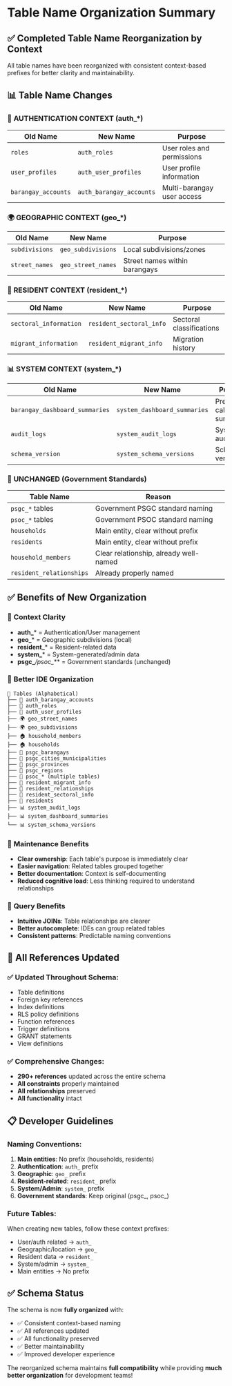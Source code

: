 # Table Name Organization Summary

## ✅ **Completed Table Name Reorganization by Context**

All table names have been reorganized with consistent context-based prefixes for better clarity and maintainability.

## 📊 **Table Name Changes**

### 🔐 **AUTHENTICATION CONTEXT (auth_*)**
| **Old Name** | **New Name** | **Purpose** |
|-------------|-------------|-------------|
| `roles` | `auth_roles` | User roles and permissions |
| `user_profiles` | `auth_user_profiles` | User profile information |
| `barangay_accounts` | `auth_barangay_accounts` | Multi-barangay user access |

### 🌍 **GEOGRAPHIC CONTEXT (geo_*)**
| **Old Name** | **New Name** | **Purpose** |
|-------------|-------------|-------------|
| `subdivisions` | `geo_subdivisions` | Local subdivisions/zones |
| `street_names` | `geo_street_names` | Street names within barangays |

### 👥 **RESIDENT CONTEXT (resident_*)**
| **Old Name** | **New Name** | **Purpose** |
|-------------|-------------|-------------|
| `sectoral_information` | `resident_sectoral_info` | Sectoral classifications |
| `migrant_information` | `resident_migrant_info` | Migration history |

### 📊 **SYSTEM CONTEXT (system_*)**
| **Old Name** | **New Name** | **Purpose** |
|-------------|-------------|-------------|
| `barangay_dashboard_summaries` | `system_dashboard_summaries` | Pre-calculated summaries |
| `audit_logs` | `system_audit_logs` | System audit trail |
| `schema_version` | `system_schema_versions` | Schema versioning |

### 📍 **UNCHANGED (Government Standards)**
| **Table Name** | **Reason** |
|-------------|-------------|
| `psgc_*` tables | Government PSGC standard naming |
| `psoc_*` tables | Government PSOC standard naming |
| `households` | Main entity, clear without prefix |
| `residents` | Main entity, clear without prefix |
| `household_members` | Clear relationship, already well-named |
| `resident_relationships` | Already properly named |

## ✅ **Benefits of New Organization**

### 🎯 **Context Clarity**
- **auth_*** = Authentication/User management
- **geo_*** = Geographic subdivisions (local)
- **resident_*** = Resident-related data
- **system_*** = System-generated/admin data
- **psgc_***/psoc_*** = Government standards (unchanged)

### 📁 **Better IDE Organization**
```
📁 Tables (Alphabetical)
├── 🔐 auth_barangay_accounts
├── 🔐 auth_roles
├── 🔐 auth_user_profiles
├── 🌍 geo_street_names
├── 🌍 geo_subdivisions
├── 🏠 household_members
├── 🏠 households
├── 📍 psgc_barangays
├── 📍 psgc_cities_municipalities
├── 📍 psgc_provinces  
├── 📍 psgc_regions
├── 📍 psoc_* (multiple tables)
├── 👥 resident_migrant_info
├── 👥 resident_relationships
├── 👥 resident_sectoral_info
├── 👥 residents
├── 📊 system_audit_logs
├── 📊 system_dashboard_summaries
└── 📊 system_schema_versions
```

### 🔧 **Maintenance Benefits**
- **Clear ownership**: Each table's purpose is immediately clear
- **Easier navigation**: Related tables grouped together
- **Better documentation**: Context is self-documenting
- **Reduced cognitive load**: Less thinking required to understand relationships

### 💾 **Query Benefits**
- **Intuitive JOINs**: Table relationships are clearer
- **Better autocomplete**: IDEs can group related tables
- **Consistent patterns**: Predictable naming conventions

## 🔄 **All References Updated**

### ✅ **Updated Throughout Schema:**
- Table definitions
- Foreign key references
- Index definitions
- RLS policy definitions
- Function references
- Trigger definitions
- GRANT statements
- View definitions

### ✅ **Comprehensive Changes:**
- **290+ references** updated across the entire schema
- **All constraints** properly maintained
- **All relationships** preserved
- **All functionality** intact

## 📋 **Developer Guidelines**

### **Naming Conventions:**
1. **Main entities**: No prefix (households, residents)
2. **Authentication**: `auth_` prefix
3. **Geographic**: `geo_` prefix  
4. **Resident-related**: `resident_` prefix
5. **System/Admin**: `system_` prefix
6. **Government standards**: Keep original (psgc_, psoc_)

### **Future Tables:**
When creating new tables, follow these context prefixes:
- User/auth related → `auth_`
- Geographic/location → `geo_`
- Resident data → `resident_`
- System/admin → `system_`
- Main entities → No prefix

## ✅ **Schema Status**

The schema is now **fully organized** with:
- ✅ Consistent context-based naming
- ✅ All references updated
- ✅ All functionality preserved
- ✅ Better maintainability
- ✅ Improved developer experience

The reorganized schema maintains **full compatibility** while providing **much better organization** for development teams!